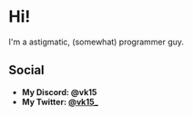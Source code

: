 # **Hi!**

I'm a astigmatic, (somewhat) programmer guy.

## Social

+ **My Discord: @vk15**
+ **My Twitter: [@vk15_](https://x.com/vk15_)**
